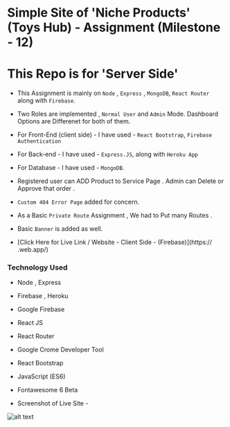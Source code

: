 # Simple Site of 'Niche Products' (Toys Hub) - Assignment (Milestone - 12)
# This Repo is for 'Server Side'

* This Assignment is mainly on `Node` , `Express` , `MongoDB`, `React Router` along with `Firebase`.

* Two Roles are implemented , `Normal User` and `Admin` Mode. Dashboard Options are Differenet for both of them.

* For Front-End (client side) - I have used - `React Bootstrap`, `Firebase Authentication`

* For Back-end - I have used - `Express.JS`, along with `Heroku App`

* For Database - I have used - `MongoDB`.

* Registered user can ADD Product to Service Page . Admin can Delete or Approve that order .

* `Custom 404 Error Page` added for concern.

* As a Basic `Private Route` Assignment , We had to Put many Routes .

* Basic `Banner` is added as well. 

* [Click Here for Live Link / Website - Client Side - (Firebase)](https://  .web.app/)


### Technology Used

* Node , Express
* Firebase , Heroku
* Google Firebase
* React JS
* React Router
* Google Crome Developer Tool
* React Bootstrap
* JavaScript (ES6)
* Fontawesome 6 Beta

* Screenshot of Live Site -

![alt text](public/demo.png)
